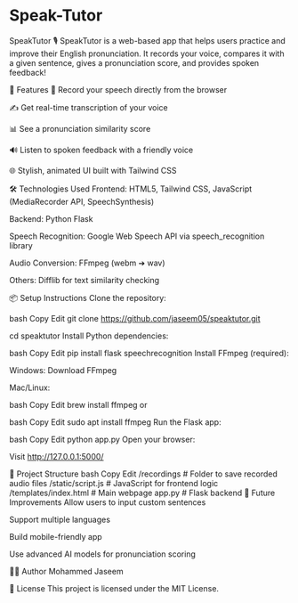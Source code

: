 # Speak-Tutor
SpeakTutor 🎙️
SpeakTutor is a web-based app that helps users practice and improve their English pronunciation.
It records your voice, compares it with a given sentence, gives a pronunciation score, and provides spoken feedback!

🚀 Features
🎤 Record your speech directly from the browser

✍️ Get real-time transcription of your voice

📊 See a pronunciation similarity score

🔊 Listen to spoken feedback with a friendly voice

🌐 Stylish, animated UI built with Tailwind CSS

🛠️ Technologies Used
Frontend: HTML5, Tailwind CSS, JavaScript (MediaRecorder API, SpeechSynthesis)

Backend: Python Flask

Speech Recognition: Google Web Speech API via speech_recognition library

Audio Conversion: FFmpeg (webm ➔ wav)

Others: Difflib for text similarity checking

📦 Setup Instructions
Clone the repository:

bash
Copy
Edit
git clone https://github.com/jaseem05/speaktutor.git

cd speaktutor
Install Python dependencies:

bash
Copy
Edit
pip install flask speechrecognition
Install FFmpeg (required):

Windows: Download FFmpeg

Mac/Linux:

bash
Copy
Edit
brew install ffmpeg
or

bash
Copy
Edit
sudo apt install ffmpeg
Run the Flask app:

bash
Copy
Edit
python app.py
Open your browser:

Visit http://127.0.0.1:5000/

📁 Project Structure
bash
Copy
Edit
/recordings          # Folder to save recorded audio files
/static/script.js    # JavaScript for frontend logic
/templates/index.html # Main webpage
app.py               # Flask backend
🎯 Future Improvements
Allow users to input custom sentences

Support multiple languages

Build mobile-friendly app

Use advanced AI models for pronunciation scoring

🧑‍💻 Author
Mohammed Jaseem

📄 License
This project is licensed under the MIT License.

